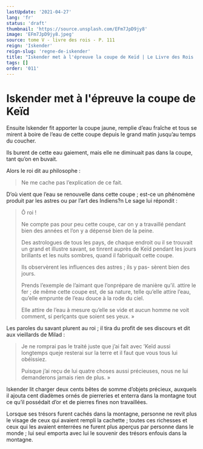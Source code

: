 ```yaml
---
lastUpdate: '2021-04-27'
lang: 'fr'
status: 'draft'
thumbnail: 'https://source.unsplash.com/EFm7JpD9jy8'
image: 'EFm7JpD9jy8.jpeg'
source: tome V - livre des rois - P. 111
reign: 'Iskender'
reign-slug: 'regne-de-iskender'
title: "Iskender met à l'épreuve la coupe de Keïd | Le Livre des Rois | Shâhnâmeh"
tags: []
order: '011'
---
```


<!-- LTeX: language=fr -->

# Iskender met à l'épreuve la coupe de Keïd

Ensuite Iskender fit apporter la coupe jaune, remplie d’eau fraîche et tous se mirent à boire de l’eau de cette coupe depuis le grand matin jusqu’au temps du coucher.

Ils burent de cette eau gaiement, mais elle ne diminuait pas dans la coupe, tant qu’on en buvait.

Alors le roi dit au philosophe :

> Ne me cache pas l’explication de ce fait.

D’où vient que l’eau se renouvelle dans cette coupe ; est-ce un phénomène produit par les astres ou par l’art des Indiens?n Le sage lui répondit :

> Ô roi !
>
> Ne compte pas pour peu cette coupe, car on y a travaillé pendant bien des années et l’on y a dépensé bien de la peine.
>
> Des astrologues de tous les pays, de chaque endroit ou il se trouvait un grand et illustre savant, se tinrent auprès de Keïd pendant les jours brillants et les nuits sombres, quand il fabriquait cette coupe.
>
> Ils observèrent les influences des astres ; ils y pas- sèrent bien des jours.
>
> Prends l’exemple de l’aimant que l’onprépare de manière qu’il. attire le fer ; de même cette coupe est, de sa nature, telle qu’elle attire l’eau, qu’elle emprunte de l’eau douce à la rode du ciel.
>
> Elle attire de l’eau à mesure qu’elle se vide et aucun homme ne voit comment, si perlçants que soient ses yeux. »

Les paroles du savant plurent au roi ; il tira du profit de ses discours et dit aux vieillards de Milad :

> Je ne romprai pas le traité juste que j’ai fait avec ’Keïd aussi longtemps queje resterai sur la terre et il faut que vous tous lui obéissiez.
>
> Puisque j’ai reçu de lui quatre choses aussi précieuses, nous ne lui demanderons jamais rien de plus. »

Iskender lit charger deux cents bêtes de somme d’objets précieux, auxquels il ajouta cent diadèmes ornés de pierreries et enterra dans la montagne tout ce qu’il possédait d’or et de pierres fines non travaillées.

Lorsque ses trésors furent cachés dans la montagne, personne ne revit plus le visage de ceux qui avaient rempli la cachette ; toutes ces richesses et ceux qui les avaient enterrées ne furent plus aperçus par personne dans le monde ; lui seul emporta avec lui le souvenir des trésors enfouis dans la montagne.
